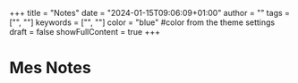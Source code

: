 +++
title = "Notes"
date = "2024-01-15T09:06:09+01:00"
author = ""
tags = ["", ""]
keywords = ["", ""]
color = "blue" #color from the theme settings
draft = false
showFullContent = true
+++

# Mes Notes
